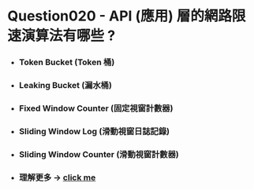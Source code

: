 Question020 - API (應用) 層的網路限速演算法有哪些 ?
=====
* ### Token Bucket (Token 桶)
* ### Leaking Bucket (漏水桶)
* ### Fixed Window Counter (固定視窗計數器)
* ### Sliding Window Log (滑動視窗日誌記錄)
* ### Sliding Window Counter (滑動視窗計數器)
* ### 理解更多 -> [click me](https://gitlab.com/ChiangWei/main/-/tree/master/SystemsDesign/Chapter04)
<br />
